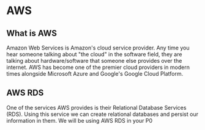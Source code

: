 # AWS
## What is AWS
Amazon Web Services is Amazon's cloud service provider. Any time you hear someone talking about "the cloud" in the software field, they are talking about hardware/software that someone else provides over the internet. AWS has become one of the premier cloud providers in modern times alongside Microsoft Azure and Google's Google Cloud Platform.

## AWS RDS
One of the services AWS provides is their Relational Database Services  (RDS). Using this service we can create relational databases and persist our information in them. We will be using AWS RDS in your P0